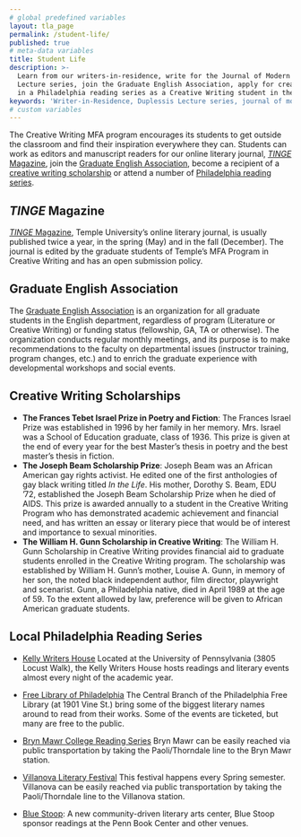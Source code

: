 ```yaml
---
# global predefined variables
layout: tla_page
permalink: /student-life/
published: true
# meta-data variables
title: Student Life
description: >-
  Learn from our writers-in-residence, write for the Journal of Modern Literature, listen in on the Duplessis
  Lecture series, join the Graduate English Association, apply for creative writing scholarships, or take part
  in a Philadelphia reading series as a Creative Writing student in the College of Liberal Arts at Temple University.
keywords: 'Writer-in-Residence, Duplessis Lecture series, journal of modern literature, scholarships, graduate english association'
# custom variables
---
```

The Creative Writing MFA program encourages its students to get outside the classroom and find their inspiration everywhere they can. Students can work as editors and manuscript readers for our online literary journal, [_TINGE_ Magazine](#tinge-magazine), join the [Graduate English Association](#graduate-english-association), become a recipient of a [creative writing scholarship](#creative-writing-scholarships) or attend a number of [Philadelphia reading series](#local-philadelphia-reading-series).

## _TINGE_ Magazine
[_TINGE_ Magazine](http://www.tingemagazine.org/), Temple University’s online literary journal, is usually published twice a year, in the spring (May) and in the fall (December). The journal is edited by the graduate students of Temple’s MFA Program in Creative Writing and has an open submission policy.

## Graduate English Association
The [Graduate English Association](https://sites.temple.edu/gradenglish/) is an organization for all graduate students in the English department, regardless of program (Literature or Creative Writing) or funding status (fellowship, GA, TA or otherwise). The organization conducts regular monthly meetings, and its purpose is to make recommendations to the faculty on departmental issues (instructor training, program changes, etc.) and to enrich the graduate experience with developmental workshops and social events.

## Creative Writing Scholarships
- **The Frances Tebet Israel Prize in Poetry and Fiction**: The Frances Israel Prize was established in 1996 by her family in her memory. Mrs. Israel was a School of Education graduate, class of 1936. This prize is given at the end of every year for the best Master’s thesis in poetry and the best master’s thesis in fiction.
- **The Joseph Beam Scholarship Prize**: Joseph Beam was an African American gay rights activist. He edited one of the first anthologies of gay black writing titled _In the Life_. His mother, Dorothy S. Beam, EDU ’72, established the Joseph Beam Scholarship Prize when he died of AIDS. This prize is awarded annually to a student in the Creative Writing Program who has demonstrated academic achievement and financial need, and has written an essay or literary piece that would be of interest and importance to sexual minorities.
- **The William H. Gunn Scholarship in Creative Writing**: The William H. Gunn Scholarship in Creative Writing provides financial aid to graduate students enrolled in the Creative Writing program. The scholarship was established by William H. Gunn’s mother, Louise A. Gunn, in memory of her son, the noted black independent author, film director, playwright and scenarist. Gunn, a Philadelphia native, died in April 1989 at the age of 59. To the extent allowed by law, preference will be given to African American graduate students.

## Local Philadelphia Reading Series
- [Kelly Writers House](http://writing.upenn.edu/wh/)
Located at the University of Pennsylvania (3805 Locust Walk), the Kelly Writers House hosts readings and literary events almost every night of the academic year.

- [Free Library of Philadelphia](http://libwww.freelibrary.org/calendar/calbydate.cfm?type=2)
The Central Branch of the Philadelphia Free Library (at 1901 Vine St.) bring some of the biggest literary names around to read from their works. Some of the events are ticketed, but many are free to the public.

- [Bryn Mawr College Reading Series](http://www.brynmawr.edu/calendar/visiting_writers.shtml)
Bryn Mawr can be easily reached via public transportation by taking the Paoli/Thorndale line to the Bryn Mawr station.

- [Villanova Literary Festival](https://www1.villanova.edu/villanova/artsci/english/newsandevents/literaryfestival.html) This festival happens every Spring semester. Villanova can be easily reached via public transportation by taking the Paoli/Thorndale line to the Villanova station.

- [Blue Stoop](https://www.bluestoop.org/events): A new community-driven literary arts center, Blue Stoop sponsor readings at the Penn Book Center and other venues.
